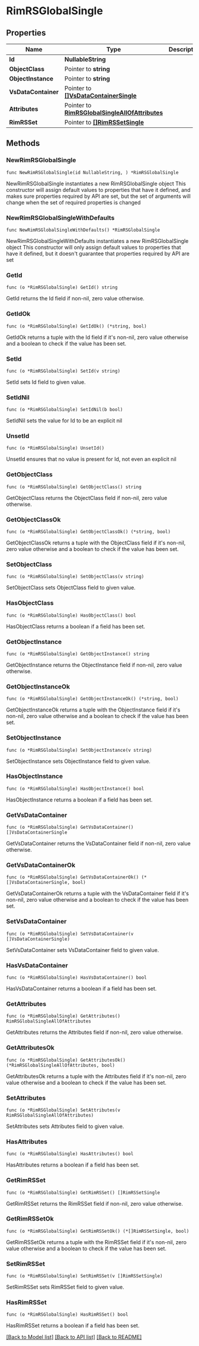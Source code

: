 # RimRSGlobalSingle

## Properties

Name | Type | Description | Notes
------------ | ------------- | ------------- | -------------
**Id** | **NullableString** |  | 
**ObjectClass** | Pointer to **string** |  | [optional] 
**ObjectInstance** | Pointer to **string** |  | [optional] 
**VsDataContainer** | Pointer to [**[]VsDataContainerSingle**](VsDataContainerSingle.md) |  | [optional] 
**Attributes** | Pointer to [**RimRSGlobalSingleAllOfAttributes**](RimRSGlobalSingleAllOfAttributes.md) |  | [optional] 
**RimRSSet** | Pointer to [**[]RimRSSetSingle**](RimRSSetSingle.md) |  | [optional] 

## Methods

### NewRimRSGlobalSingle

`func NewRimRSGlobalSingle(id NullableString, ) *RimRSGlobalSingle`

NewRimRSGlobalSingle instantiates a new RimRSGlobalSingle object
This constructor will assign default values to properties that have it defined,
and makes sure properties required by API are set, but the set of arguments
will change when the set of required properties is changed

### NewRimRSGlobalSingleWithDefaults

`func NewRimRSGlobalSingleWithDefaults() *RimRSGlobalSingle`

NewRimRSGlobalSingleWithDefaults instantiates a new RimRSGlobalSingle object
This constructor will only assign default values to properties that have it defined,
but it doesn't guarantee that properties required by API are set

### GetId

`func (o *RimRSGlobalSingle) GetId() string`

GetId returns the Id field if non-nil, zero value otherwise.

### GetIdOk

`func (o *RimRSGlobalSingle) GetIdOk() (*string, bool)`

GetIdOk returns a tuple with the Id field if it's non-nil, zero value otherwise
and a boolean to check if the value has been set.

### SetId

`func (o *RimRSGlobalSingle) SetId(v string)`

SetId sets Id field to given value.


### SetIdNil

`func (o *RimRSGlobalSingle) SetIdNil(b bool)`

 SetIdNil sets the value for Id to be an explicit nil

### UnsetId
`func (o *RimRSGlobalSingle) UnsetId()`

UnsetId ensures that no value is present for Id, not even an explicit nil
### GetObjectClass

`func (o *RimRSGlobalSingle) GetObjectClass() string`

GetObjectClass returns the ObjectClass field if non-nil, zero value otherwise.

### GetObjectClassOk

`func (o *RimRSGlobalSingle) GetObjectClassOk() (*string, bool)`

GetObjectClassOk returns a tuple with the ObjectClass field if it's non-nil, zero value otherwise
and a boolean to check if the value has been set.

### SetObjectClass

`func (o *RimRSGlobalSingle) SetObjectClass(v string)`

SetObjectClass sets ObjectClass field to given value.

### HasObjectClass

`func (o *RimRSGlobalSingle) HasObjectClass() bool`

HasObjectClass returns a boolean if a field has been set.

### GetObjectInstance

`func (o *RimRSGlobalSingle) GetObjectInstance() string`

GetObjectInstance returns the ObjectInstance field if non-nil, zero value otherwise.

### GetObjectInstanceOk

`func (o *RimRSGlobalSingle) GetObjectInstanceOk() (*string, bool)`

GetObjectInstanceOk returns a tuple with the ObjectInstance field if it's non-nil, zero value otherwise
and a boolean to check if the value has been set.

### SetObjectInstance

`func (o *RimRSGlobalSingle) SetObjectInstance(v string)`

SetObjectInstance sets ObjectInstance field to given value.

### HasObjectInstance

`func (o *RimRSGlobalSingle) HasObjectInstance() bool`

HasObjectInstance returns a boolean if a field has been set.

### GetVsDataContainer

`func (o *RimRSGlobalSingle) GetVsDataContainer() []VsDataContainerSingle`

GetVsDataContainer returns the VsDataContainer field if non-nil, zero value otherwise.

### GetVsDataContainerOk

`func (o *RimRSGlobalSingle) GetVsDataContainerOk() (*[]VsDataContainerSingle, bool)`

GetVsDataContainerOk returns a tuple with the VsDataContainer field if it's non-nil, zero value otherwise
and a boolean to check if the value has been set.

### SetVsDataContainer

`func (o *RimRSGlobalSingle) SetVsDataContainer(v []VsDataContainerSingle)`

SetVsDataContainer sets VsDataContainer field to given value.

### HasVsDataContainer

`func (o *RimRSGlobalSingle) HasVsDataContainer() bool`

HasVsDataContainer returns a boolean if a field has been set.

### GetAttributes

`func (o *RimRSGlobalSingle) GetAttributes() RimRSGlobalSingleAllOfAttributes`

GetAttributes returns the Attributes field if non-nil, zero value otherwise.

### GetAttributesOk

`func (o *RimRSGlobalSingle) GetAttributesOk() (*RimRSGlobalSingleAllOfAttributes, bool)`

GetAttributesOk returns a tuple with the Attributes field if it's non-nil, zero value otherwise
and a boolean to check if the value has been set.

### SetAttributes

`func (o *RimRSGlobalSingle) SetAttributes(v RimRSGlobalSingleAllOfAttributes)`

SetAttributes sets Attributes field to given value.

### HasAttributes

`func (o *RimRSGlobalSingle) HasAttributes() bool`

HasAttributes returns a boolean if a field has been set.

### GetRimRSSet

`func (o *RimRSGlobalSingle) GetRimRSSet() []RimRSSetSingle`

GetRimRSSet returns the RimRSSet field if non-nil, zero value otherwise.

### GetRimRSSetOk

`func (o *RimRSGlobalSingle) GetRimRSSetOk() (*[]RimRSSetSingle, bool)`

GetRimRSSetOk returns a tuple with the RimRSSet field if it's non-nil, zero value otherwise
and a boolean to check if the value has been set.

### SetRimRSSet

`func (o *RimRSGlobalSingle) SetRimRSSet(v []RimRSSetSingle)`

SetRimRSSet sets RimRSSet field to given value.

### HasRimRSSet

`func (o *RimRSGlobalSingle) HasRimRSSet() bool`

HasRimRSSet returns a boolean if a field has been set.


[[Back to Model list]](../README.md#documentation-for-models) [[Back to API list]](../README.md#documentation-for-api-endpoints) [[Back to README]](../README.md)


